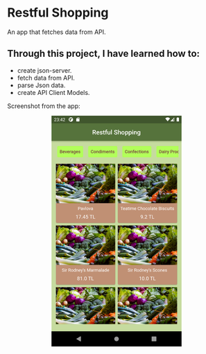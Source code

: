# Restful Shopping

An app that fetches data from API.

## Through this project, I have learned how to:

- create json-server.
- fetch data from API.
- parse Json data.
- create API Client Models.


Screenshot from the app:

<p align="center"><img src="images/restful_shopping_1.png" width="300"></p>